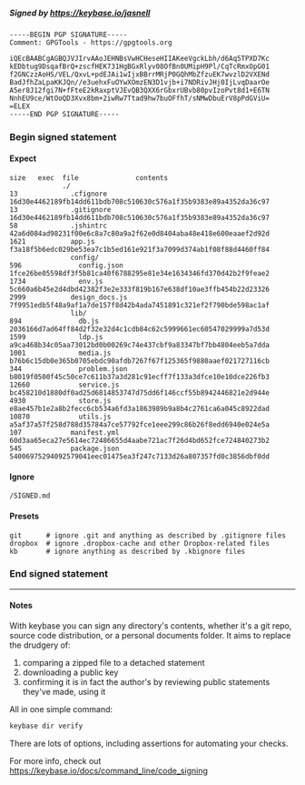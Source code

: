 ##### Signed by https://keybase.io/jasnell
```
-----BEGIN PGP SIGNATURE-----
Comment: GPGTools - https://gpgtools.org

iQEcBAABCgAGBQJVJIrvAAoJEHNBsVwHCHeseHIIAKeeVgckLbh/d6Aq5TPXD7Kc
kEDbtug9DsqafBrQ+zscfHEK731HgBGxRlyv08OfBn0UMipH9Pl/CqTcRmxOpG01
f2GNCzzAoHS/VEL/QxvL+pdEJAi1wIjxBBrrMRjP0GQhMbZfzuEK7wvzlD2VXENd
BadJfhZaLpaKKJQn//e3uehxFuOYwXOmzEN3D1vjb+i7NDRivJHj0IjLvqDaarOe
A5er8J12fgi7N+fFteE2kRaxptVJEvQB3QXX6rGbxrUBvb80pvIzoPvt8d1+E6TN
NnhEU9ce/WtOoQD3Xvx8bm+2iwRw7Ttad9hw7buOFfhT/sNMwDbuErV8pPdGViU=
=ELEX
-----END PGP SIGNATURE-----

```

<!-- END SIGNATURES -->

### Begin signed statement 

#### Expect

```
size   exec  file              contents                                                        
             ./                                                                                
13             .cfignore       16d30e4462189fb14dd611bdb708c510630c576a1f35b9383e89a4352da36c97
13             .gitignore      16d30e4462189fb14dd611bdb708c510630c576a1f35b9383e89a4352da36c97
58             .jshintrc       42a6d084ad98231f00e6c8a7c80a9a2f62e0d8404aba48e418e600eaaef2d92d
1621           app.js          f3a18f5b6edc029be53ea7c1b5ed161e921f3a7099d374ab1f08f88d4460ff84
               config/                                                                         
596              config.json   1fce26be05598df3f5b81ca40f6788295e81e34e1634346fd370d42b2f9feae2
1734             env.js        5c660a6b45e2d4dbd42382f3e2e333f819b167e638df10ae3ffb454b22d23326
2999           design_docs.js  7f9951edb5f48a9af1a7de157f8d42b4ada7451891c321ef2f790bde598ac1af
               lib/                                                                            
894              db.js         2036166d7ad64ff84d2f32e32d4c1cdb84c62c5999661ec60547029999a7d53d
1599             ldp.js        a9ca468b34c05aa73012bd0b00269c74e437cbf9a83347bf7bb4804eeb5a7dda
1001             media.js      b76b6c15db0e365b0705ebdc90afdb7267f67f125365f9880aaef021727116cb
344              problem.json  b8019f0500f45c50ce7c611b37a3d281c91ecff7f133a3dfce10e10dce226fb3
12660            service.js    bc458210d1880df0ad25d6814853747d75dd6f146ccf55b8942446821e2d944e
4930             store.js      e8ae457b1e2a8b2fecc6cb534a6fd3a1863989b9a8b4c2761ca6a045c8922dad
10870            utils.js      a5af37a57f258d788d35784a7ce57792fce1eee299c86b26f8edd6940e024e5a
107            manifest.yml    60d3aa65eca27e5614ec72486655d4aabe721ac7f26d4bd652fce724840273b2
545            package.json    54006975294092579041eec01475ea3f247c7133d26a807357fd0c3856dbf0dd
```

#### Ignore

```
/SIGNED.md
```

#### Presets

```
git      # ignore .git and anything as described by .gitignore files
dropbox  # ignore .dropbox-cache and other Dropbox-related files    
kb       # ignore anything as described by .kbignore files          
```

<!-- summarize version = 0.0.9 -->

### End signed statement

<hr>

#### Notes

With keybase you can sign any directory's contents, whether it's a git repo,
source code distribution, or a personal documents folder. It aims to replace the drudgery of:

  1. comparing a zipped file to a detached statement
  2. downloading a public key
  3. confirming it is in fact the author's by reviewing public statements they've made, using it

All in one simple command:

```bash
keybase dir verify
```

There are lots of options, including assertions for automating your checks.

For more info, check out https://keybase.io/docs/command_line/code_signing